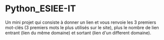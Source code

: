# Python_ESIEE-IT
Un mini projet qui consiste à donner un lien et vous renvoie les 3 premiers mot-clés (3 premiers mots le plus utilisés sur le site), 
plus le nombre de lien entrant (lien du même domaine) et sortant (lien d'un different domaine).
